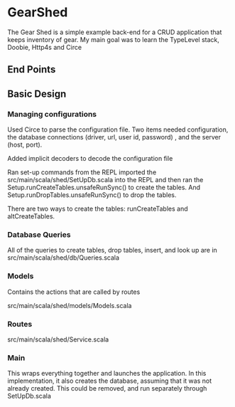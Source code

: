 # GearShed

The Gear Shed is a simple example back-end for a CRUD application that keeps inventory of gear. My main goal was to learn the TypeLevel stack, Doobie, Http4s and Circe

## End Points





## Basic Design

### Managing configurations

Used Circe to parse the configuration file. Two items needed configuration, the database connections (driver, url, user id, password) , and the server (host, port). 

Added implicit decoders to decode the configuration file

Ran set-up commands from the REPL imported the src/main/scala/shed/SetUpDb.scala into the REPL and then ran the Setup.runCreateTables.unsafeRunSync() to create the tables. And Setup.runDropTables.unsafeRunSync() to drop the tables.

There are two ways to create the tables: runCreateTables and altCreateTables. 

### Database Queries

All of the queries to create tables, drop tables, insert, and look up are in src/main/scala/shed/db/Queries.scala

### Models

Contains the actions that are called by routes

src/main/scala/shed/models/Models.scala

### Routes

src/main/scala/shed/Service.scala



### Main

This wraps everything together and launches the application. In this implementation, it also creates the database, assuming that it was not already created. This could be removed, and run separately through SetUpDb.scala





